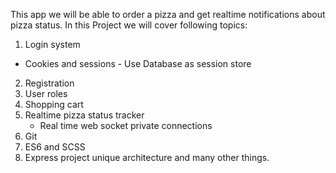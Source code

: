 This app we will be able to order a pizza and get realtime notifications about pizza status. 
In this Project we will cover following topics: 
   1. Login system
  - Cookies and sessions
               - Use Database as session store 
   2. Registration 
   3. User roles
   4. Shopping cart 
   5. Realtime pizza status tracker 
        - Real time web socket private connections
   6. Git 
   7. ES6 and SCSS
   8. Express project unique architecture
    and many other things. 
